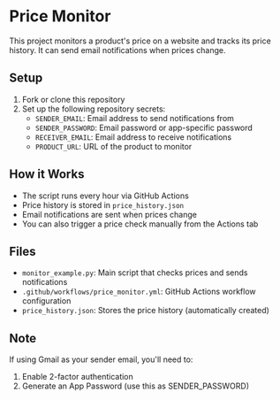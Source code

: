 # Price Monitor

This project monitors a product's price on a website and tracks its price history. It can send email notifications when prices change.

## Setup

1. Fork or clone this repository
2. Set up the following repository secrets:
   - `SENDER_EMAIL`: Email address to send notifications from
   - `SENDER_PASSWORD`: Email password or app-specific password
   - `RECEIVER_EMAIL`: Email address to receive notifications
   - `PRODUCT_URL`: URL of the product to monitor

## How it Works

- The script runs every hour via GitHub Actions
- Price history is stored in `price_history.json`
- Email notifications are sent when prices change
- You can also trigger a price check manually from the Actions tab

## Files

- `monitor_example.py`: Main script that checks prices and sends notifications
- `.github/workflows/price_monitor.yml`: GitHub Actions workflow configuration
- `price_history.json`: Stores the price history (automatically created)

## Note

If using Gmail as your sender email, you'll need to:
1. Enable 2-factor authentication
2. Generate an App Password (use this as SENDER_PASSWORD)
